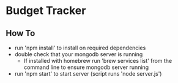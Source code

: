 # Budget Tracker

## How To
- run 'npm install' to install on required dependencies
- double check that your mongodb server is running
    - If installed with homebrew run 'brew services list' from the command line to ensure mongodb server running
- run 'npm start' to start server (script runs 'node server.js')